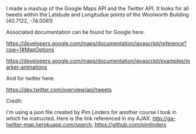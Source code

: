 I made a mashup of the Google Maps API and the Twitter API. It looks for all tweets within the Latidude and Longitudue points of the Woolworth Building (40.7122, -74.0081)

Associated documentation can be found for Google here:

https://developers.google.com/maps/documentation/javascript/reference?csw=1#MapOptions

https://developers.google.com/maps/documentation/javascript/examples/marker-animations

And for twitter here:

https://dev.twitter.com/overview/api/tweets

Credit:

I'm using a json file created by Pim Linders for another course I took in which he instructed. Here is the link referenced in my AJAX: http://ga-twitter-map.herokuapp.com/search, https://github.com/pimlinders